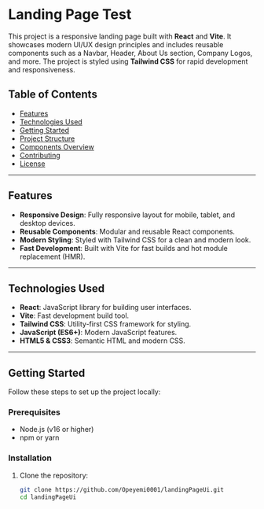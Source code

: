 # Landing Page Test

This project is a responsive landing page built with **React** and **Vite**. It showcases modern UI/UX design principles and includes reusable components such as a Navbar, Header, About Us section, Company Logos, and more. The project is styled using **Tailwind CSS** for rapid development and responsiveness.

## Table of Contents

- [Features](#features)
- [Technologies Used](#technologies-used)
- [Getting Started](#getting-started)
- [Project Structure](#project-structure)
- [Components Overview](#components-overview)
- [Contributing](#contributing)
- [License](#license)

---

## Features

- **Responsive Design**: Fully responsive layout for mobile, tablet, and desktop devices.
- **Reusable Components**: Modular and reusable React components.
- **Modern Styling**: Styled with Tailwind CSS for a clean and modern look.
- **Fast Development**: Built with Vite for fast builds and hot module replacement (HMR).

---

## Technologies Used

- **React**: JavaScript library for building user interfaces.
- **Vite**: Fast development build tool.
- **Tailwind CSS**: Utility-first CSS framework for styling.
- **JavaScript (ES6+)**: Modern JavaScript features.
- **HTML5 & CSS3**: Semantic HTML and modern CSS.

---

## Getting Started

Follow these steps to set up the project locally:

### Prerequisites

- Node.js (v16 or higher)
- npm or yarn

### Installation

1. Clone the repository:
   ```bash
   git clone https://github.com/Opeyemi0001/landingPageUi.git
   cd landingPageUi
   ```

